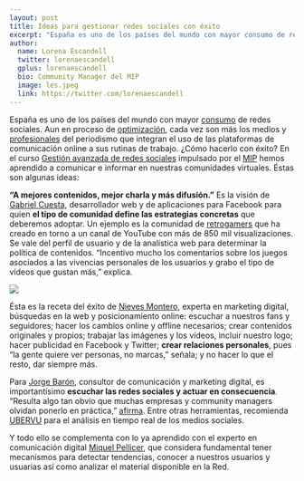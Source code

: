 ```yaml
---
layout: post
title: Ideas para gestionar redes sociales con éxito
excerpt: "España es uno de los países del mundo con mayor consumo de redes sociales. Aun en proceso de optimización, cada vez son más los medios y profesionales del periodismo que integran el uso de las plataformas de comunicación online a sus rutinas de trabajo. ¿Cómo hacerlo con éxito? En el curso Gestión avanzada de redes sociales impulsado por el MIP hemos aprendido a comunicar e informar en nuestras comunidades virtuales."
author:
  name: Lorena Escandell
  twitter: lorenaescandell
  gplus: lorenaescandell 
  bio: Community Manager del MIP
  image: les.jpeg
  link: https://twitter.com/lorenaescandell
---
```

España es uno de los países del mundo con mayor [consumo](http://bit.ly/19rehPl) de redes sociales. Aun en proceso de [optimización](http://bit.ly/1BOiAvr), cada vez son más los medios y [profesionales](http://mun.do/1OY168Z) del periodismo que integran el uso de las plataformas de comunicación online a sus rutinas de trabajo. ¿Cómo hacerlo con éxito? En el curso [Gestión avanzada de redes sociales](http://bit.ly/1B0Lzzd) impulsado por el [MIP](http://mip.umh.es) hemos aprendido a comunicar e informar en nuestras comunidades virtuales. Éstas son algunas ideas:

**“A mejores contenidos, mejor charla y más difusión.”** Es la visión de [Gabriel Cuesta](www.gabrielcuesta.com), desarrollador web y de aplicaciones para Facebook para quien **el tipo de comunidad define las estrategias concretas** que deberemos adoptar. Un ejemplo es la comunidad de  [retrogamers](http://bit.ly/1afpRx4) que ha creado en torno a un canal de YouTube con más de 850 mil visualizaciones. Se vale del perfil de usuario y de la analística web para determinar la política de contenidos. “Incentivo mucho los comentarios sobre los juegos asociados a las vivencias personales de los usuarios y grabo el tipo de vídeos que gustan más,” explica.

![](https://dl.dropboxusercontent.com/u/3578704/Fotos_MIP/gestion_redes_mip_umh.jpg)

Ésta es la receta del éxito de [Nieves Montero](https://twitter.com/nievesmontero), experta en marketing digital, búsquedas en la web y posicionamiento online: escuchar a nuestros fans y seguidores; hacer los cambios online y offline necesarios; crear contenidos originales y propios; trabajar las imágenes y los vídeos, incluir nuestro logo; hacer publicidad en Facebook y Twitter; **crear relaciones personales**, pues “la gente quiere ver personas, no marcas,” señala; y no hacer lo que el resto, dar siempre más.

Para [Jorge Barón](https://twitter.com/jbaron10), consultor de comunicación y marketing digital, es importantísimo **escuchar las redes sociales y actuar en consecuencia**. “Resulta algo tan obvio que muchas empresas y community managers olvidan ponerlo en práctica,” [afirma](http://bit.ly/1C9Hl5x). Entre otras herramientas, recomienda [UBERVU](https://www.ubervu.com) para el análisis en tiempo real de los medios sociales.

Y todo ello se complementa con lo ya aprendido con el experto en comunicación digital [Miquel Pellicer](http://miquelpellicer.com), que considera fundamental tener mecanismos para detectar tendencias, conocer a nuestros usuarios y usuarias así como analizar el material disponible en la Red.